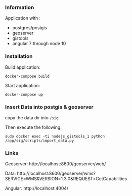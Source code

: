 

### Information

Application with :

- postgres/postgis
- geoserver
- gistools
- angular 7 through node 10


### Installation

Build application:

`docker-compose build`

Start application:

`docker-compose up`

### Insert Data into postgis & geoserver

copy the data dir into `/sig`

Then execute the following:

`sudo docker exec -ti nodejs_gistools_1 python /app/sig/scripts/import_data.py`


### Links

Geoserver:
http://localhost:8600/geoserver/web/

Data:
http://localhost:8600/geoserver/wms?SERVICE=WMS&VERSION=1.3.0&REQUEST=GetCapabilities


Angular:
http://localhost:4004/
